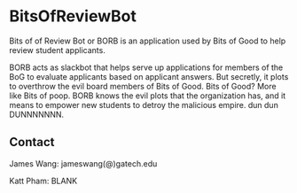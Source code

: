 # BitsOfReviewBot

Bits of of Review Bot or BORB is an application used by Bits of Good to help review student applicants.

BORB acts as slackbot that helps serve up applications for members of the BoG to evaluate applicants based on applicant answers. But secretly, it plots to overthrow the evil board members of Bits of Good. Bits of Good? More like Bits of poop. BORB knows the evil plots that the organization has, and it means to empower new students to detroy the malicious empire. dun dun DUNNNNNNN.

## Contact

James Wang: jameswang(@)gatech.edu

Katt Pham: BLANK
